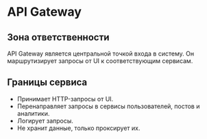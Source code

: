 # API Gateway

## Зона ответственности
API Gateway является центральной точкой входа в систему. Он маршрутизирует запросы от UI к соответствующим сервисам.

## Границы сервиса
- Принимает HTTP-запросы от UI.
- Перенаправляет запросы в сервисы пользователей, постов и аналитики.
- Логирует запросы.
- Не хранит данные, только проксирует их.

